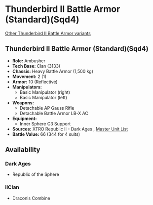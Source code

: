# Thunderbird II Battle Armor (Standard)(Sqd4) 

[Other Thunderbird II Battle Armor variants](../thunderbird_ii_battle_armor.md) 

## Thunderbird II Battle Armor (Standard)(Sqd4) 

- **Role:** Ambusher 
- **Tech Base:** Clan (3133) 
- **Chassis:** Heavy Battle Armor (1,500 kg) 
- **Movement:** 2 (1) 
- **Armor:** 10 (Reflective) 
- **Manipulators:** 
  - Basic Manipulator (right) 
  - Basic Manipulator (left) 
- **Weapons:** 
  - Detachable AP Gauss Rifle 
  - Detachable Battle Armor LB-X AC 
- **Equipment:** 
  - Inner Sphere C3 Support 
- **Sources:** XTRO Republic II - Dark Ages , [Master Unit List](http://masterunitlist.info/Unit/Details/7357) 
- **Battle Value:** 66 (344 for 4 suits) 

## Availability 

### Dark Ages 

- Republic of the Sphere 

### ilClan 

- Draconis Combine 

